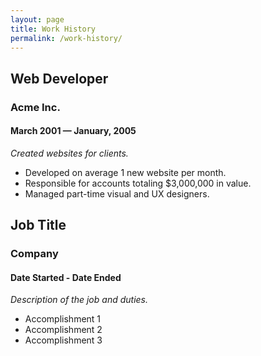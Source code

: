 ```yaml
---
layout: page
title: Work History
permalink: /work-history/
---
```


## Web Developer

### Acme Inc.

#### March 2001 — January, 2005

_Created websites for clients._

* Developed on average 1 new website per month.
* Responsible for accounts totaling $3,000,000 in value.
* Managed part-time visual and UX designers.


## Job Title

### Company

#### Date Started - Date Ended

_Description of the job and duties._

* Accomplishment 1
* Accomplishment 2
* Accomplishment 3
